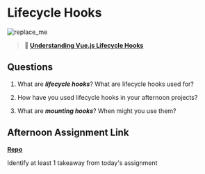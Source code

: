 # Lifecycle Hooks

![replace_me](https://codeworks.blob.core.windows.net/public/assets/img/illustrations/placeholder.svg)

> **📖 [Understanding Vue.js Lifecycle Hooks](https://codeworksacademy.com/fs-student-guide/resources/wk6/03-Vue-Lifecycle-Hooks)**

## Questions

1. What are ***lifecycle hooks***? What are lifecycle hooks used for?

2. How have you used lifecycle hooks in your afternoon projects?

3. What are ***mounting hooks***? When might you use them?

## Afternoon Assignment Link

**[Repo](https://github.com/PeytonCurr/<ASSIGNMENT_REPO>)**

Identify at least 1 takeaway from today's assignment
